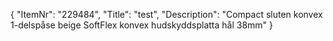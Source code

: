 {
  "ItemNr": "229484",
  "Title": "test",
  "Description": "Compact sluten konvex 1-delspåse beige SoftFlex konvex hudskyddsplatta hål 38mm"
}